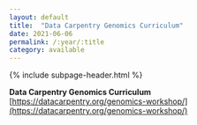 ```yaml
---
layout: default
title:  "Data Carpentry Genomics Curriculum"
date: 2021-06-06
permalink: /:year/:title
category: available
---
```


{% include subpage-header.html %}
 <br />

**Data Carpentry Genomics Curriculum**\
[https://datacarpentry.org/genomics-workshop/](https://datacarpentry.org/genomics-workshop/)


